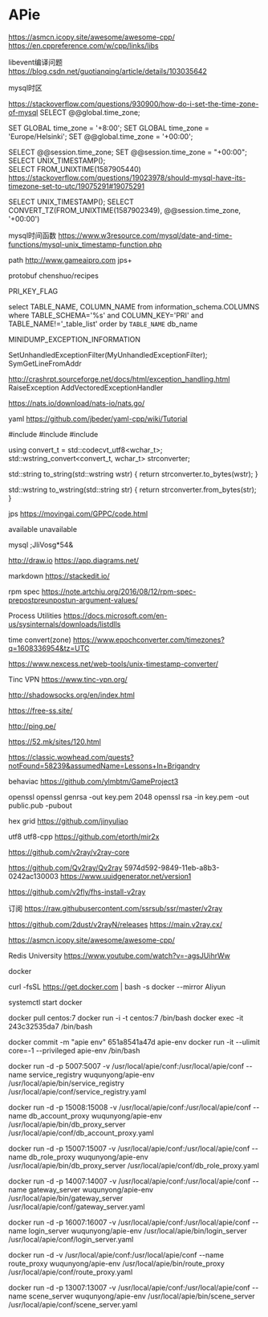 # APie

https://asmcn.icopy.site/awesome/awesome-cpp/
https://en.cppreference.com/w/cpp/links/libs


libevent编译问题
https://blog.csdn.net/guotianqing/article/details/103035642


mysql时区

https://stackoverflow.com/questions/930900/how-do-i-set-the-time-zone-of-mysql
SELECT @@global.time_zone;

SET GLOBAL time_zone = '+8:00';
SET GLOBAL time_zone = 'Europe/Helsinki';
SET @@global.time_zone = '+00:00';


SELECT @@session.time_zone;
SET @@session.time_zone = "+00:00";  
SELECT UNIX_TIMESTAMP();  
SELECT FROM_UNIXTIME(1587905440)
https://stackoverflow.com/questions/19023978/should-mysql-have-its-timezone-set-to-utc/19075291#19075291


SELECT UNIX_TIMESTAMP();
SELECT CONVERT_TZ(FROM_UNIXTIME(1587902349), @@session.time_zone, '+00:00') 


mysql时间函数
https://www.w3resource.com/mysql/date-and-time-functions/mysql-unix_timestamp-function.php


path
http://www.gameaipro.com
jps+


protobuf
chenshuo/recipes

PRI_KEY_FLAG

select TABLE_NAME, COLUMN_NAME from information_schema.COLUMNS where TABLE_SCHEMA='%s' and COLUMN_KEY='PRI' and TABLE_NAME!='_table_list' order by `TABLE_NAME`
db_name 


MINIDUMP_EXCEPTION_INFORMATION

SetUnhandledExceptionFilter(MyUnhandledExceptionFilter);
SymGetLineFromAddr

http://crashrpt.sourceforge.net/docs/html/exception_handling.html
RaiseException
AddVectoredExceptionHandler


https://nats.io/download/nats-io/nats.go/

yaml
https://github.com/jbeder/yaml-cpp/wiki/Tutorial

#include <string>
#include <codecvt>
#include <locale>

using convert_t = std::codecvt_utf8<wchar_t>;
std::wstring_convert<convert_t, wchar_t> strconverter;

std::string to_string(std::wstring wstr)
{
    return strconverter.to_bytes(wstr);
}

std::wstring to_wstring(std::string str)
{
    return strconverter.from_bytes(str);
}

jps
https://movingai.com/GPPC/code.html


available
unavailable


mysql
;JliVosg*54&


http://draw.io
https://app.diagrams.net/


markdown
https://stackedit.io/


rpm spec
https://note.artchiu.org/2016/08/12/rpm-spec-prepostpreunpostun-argument-values/


Process Utilities
https://docs.microsoft.com/en-us/sysinternals/downloads/listdlls



time convert(zone)
https://www.epochconverter.com/timezones?q=1608336954&tz=UTC

https://www.nexcess.net/web-tools/unix-timestamp-converter/




Tinc VPN
https://www.tinc-vpn.org/

http://shadowsocks.org/en/index.html

https://free-ss.site/


http://ping.pe/


https://52.mk/sites/120.html


https://classic.wowhead.com/quests?notFound=58239&assumedName=Lessons+In+Brigandry


behaviac
https://github.com/ylmbtm/GameProject3



openssl
openssl genrsa -out key.pem 2048
openssl rsa -in key.pem -out public.pub -pubout



hex grid
https://github.com/jinyuliao


utf8
utf8-cpp 
https://github.com/etorth/mir2x


https://github.com/v2ray/v2ray-core

https://github.com/Qv2ray/Qv2ray
5974d592-9849-11eb-a8b3-0242ac130003
https://www.uuidgenerator.net/version1


https://github.com/v2fly/fhs-install-v2ray

订阅
https://raw.githubusercontent.com/ssrsub/ssr/master/v2ray


https://github.com/2dust/v2rayN/releases
https://main.v2ray.cx/


https://asmcn.icopy.site/awesome/awesome-cpp/


Redis University
https://www.youtube.com/watch?v=-agsJUihrWw


docker

curl -fsSL https://get.docker.com | bash -s docker --mirror Aliyun

systemctl start docker

docker pull centos:7
docker run -i -t centos:7 /bin/bash
docker exec -it 243c32535da7 /bin/bash

docker commit -m "apie env" 651a8541a47d apie-env
docker run -it --ulimit core=-1 --privileged apie-env /bin/bash


docker run -d -p 5007:5007 -v /usr/local/apie/conf:/usr/local/apie/conf --name service_registry wuqunyong/apie-env /usr/local/apie/bin/service_registry /usr/local/apie/conf/service_registry.yaml

docker run -d -p 15008:15008 -v /usr/local/apie/conf:/usr/local/apie/conf --name db_account_proxy wuqunyong/apie-env /usr/local/apie/bin/db_proxy_server /usr/local/apie/conf/db_account_proxy.yaml

docker run -d -p 15007:15007 -v /usr/local/apie/conf:/usr/local/apie/conf --name db_role_proxy wuqunyong/apie-env /usr/local/apie/bin/db_proxy_server /usr/local/apie/conf/db_role_proxy.yaml

docker run -d -p 14007:14007 -v /usr/local/apie/conf:/usr/local/apie/conf --name gateway_server wuqunyong/apie-env /usr/local/apie/bin/gateway_server /usr/local/apie/conf/gateway_server.yaml

docker run -d -p 16007:16007 -v /usr/local/apie/conf:/usr/local/apie/conf --name login_server wuqunyong/apie-env /usr/local/apie/bin/login_server /usr/local/apie/conf/login_server.yaml

docker run -d -v /usr/local/apie/conf:/usr/local/apie/conf --name route_proxy wuqunyong/apie-env /usr/local/apie/bin/route_proxy /usr/local/apie/conf/route_proxy.yaml

docker run -d -p 13007:13007 -v /usr/local/apie/conf:/usr/local/apie/conf --name scene_server wuqunyong/apie-env /usr/local/apie/bin/scene_server /usr/local/apie/conf/scene_server.yaml